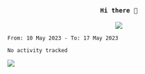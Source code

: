 <h4 align="center"><samp> Hi there 👋  </samp></h4>

<p align="center">
  
  <a href="https://github.com/bznick98">
    <img align="center" src="https://github-readme-stats.vercel.app/api?username=bznick98&&count_private=true&hide=issues,prs,contribs&show_icons=true&theme=gruvbox" />
  </a>
  
  <!--START_SECTION:waka-->

```text
From: 10 May 2023 - To: 17 May 2023

No activity tracked
```

<!--END_SECTION:waka-->
  
 
</p>

<!-- ![](https://visitor-badge.glitch.me/badge?page_id=bznick98.bznick98) -->
![](https://komarev.com/ghpvc/?username=bznick98&style=for-the-badge)

